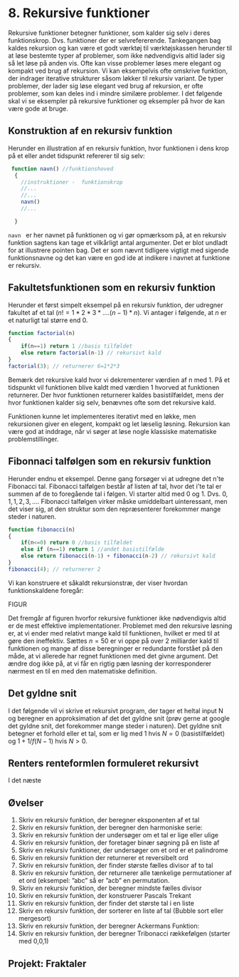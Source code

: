 # 8. Rekursive funktioner

Rekursive funktioner betegner funktioner, som kalder sig selv i deres funktionskrop. Dvs. funktioner der er selvrefererende. Tankegangen bag kaldes rekursion og kan være et godt værktøj til værktøjskassen herunder til at løse bestemte typer af problemer, som ikke nødvendigvis altid lader sig så let løse på anden vis. Ofte kan visse problemer løses mere elegant og kompakt ved brug af rekursion. Vi kan eksempelvis ofte omskrive funktion, der indrager iterative strukturer såsom løkker til rekursiv variant. 
De typer problemer, der lader sig løse elegant ved brug af rekursion, er ofte problemer, som kan deles ind i mindre similære problemer.
I det følgende skal vi se eksempler på rekursive funktioner og eksempler på hvor de kan være gode at bruge. 


## Konstruktion af en rekursiv funktion
Herunder en illustration af en rekursiv funktion, hvor funktionen i dens krop på et eller andet tidspunkt refererer til sig selv:

```javascript
 function navn() //funktionshoved
  {
    //instruktioner -  funktionskrop
    //...
    //...
    navn()
    //...

  }
```
<code>navn<strong> </strong></code> er her navnet på funktionen og vi gør opmærksom på, at en rekursiv funktion sagtens kan tage et vilkårligt antal argumenter. Det er blot undladt for at illustrere pointen bag. Det er som nævnt tidligere vigtigt med sigende funktionsnavne og det kan være en god ide at indikere i navnet at funktione er rekursiv.

## Fakultetsfunktionen som en rekursiv funktion
Herunder et først simpelt eksempel på en rekursiv funktion, der udregner fakultet af et tal ($n!=1*2*3*....(n-1)*n$). Vi antager i følgende, at $n$ er et naturligt tal større end $0$.

```javascript
function factorial(n)
{
    if(n==1) return 1 //basis tilfældet
    else return factorial(n-1) // rekursivt kald
}
factorial(3); // returnerer 6=1*2*3
```
Bemærk det rekursive kald hvor vi dekrementerer værdien af n med 1. På et tidspunkt vil funktionen blive kaldt med værdien $1$ hvorved at funktionen returnerer.
Der hvor funktionen returnerer kaldes basistilfældet, mens der hvor funktionen kalder sig selv, benævnes ofte som det rekursive kald.

Funktionen kunne let implementeres iterativt med en løkke, men rekursionen giver en elegent, kompakt og let læselig løsning. Rekursion kan være god at inddrage, når vi søger at løse nogle klassiske matematiske problemstillinger.

## Fibonnaci talfølgen som en rekursiv funktion
Herunder endnu et eksempel. Denne gang forsøger vi at udregne det n'te Fibonacci tal. Fibonacci talfølgen består af listen af tal, hvor det i'te tal er summen af de to foregående tal i følgen. Vi starter altid med 0 og 1. Dvs. $0,1,1,2,3,...$.
Fibonacci talfølgen virker måske umiddelbart uinteressant, men det viser sig, at den struktur som den repræsenterer forekommer mange steder i naturen.
```javascript
function fibonacci(n)
{
    if(n<=0) return 0 //basis tilfældet
    else if (n==1) return 1 //andet basistilfælde
    else return fibonacci(n-1) + fibonacci(n-2) // rekursivt kald
}
fibonacci(4); // returnerer 2
```
Vi kan konstruere et såkaldt rekursionstræ, der viser hvordan funktionskaldene foregår:

FIGUR

Det fremgår af figuren hvorfor rekursive funktioner ikke nødvendigvis altid er de mest effektive implementationer. Problemet med den rekursive løsning er, at vi ender med relativt mange kald til funktionen, hvilket er med til at gøre den ineffektiv. Sættes $n=50$ er vi oppe på over 2 milliarder kald til funktionen og mange af disse beregninger er redundante forstået på den måde, at vi allerede har regnet funktionen med det givne argument.
Det ændre dog ikke på, at vi får en rigtig pæn løsning der korresponderer nærmest en til en med den matematiske definition.

## Det gyldne snit
I det følgende vil vi skrive et rekursivt program, der tager et heltal input N og beregner en approksimation af det det gyldne snit (prøv gerne at google det gyldne snit, det forekommer mange steder i naturen). Det gyldne snit betegner et forhold eller et tal, som er lig med $1$ hvis $N=0$ (basistilfældet) og $1+1/f(N-1)$ hvis $N>0$.

## Renters renteformlen formuleret rekursivt
I det næste


## Øvelser
1. Skriv en rekursiv funktion, der beregner eksponenten af et tal
2. Skriv en rekursiv funktion, der beregner den harmoniske serie:
3. Skriv en rekursiv funktion der undersøger om et tal er lige eller ulige
4. Skriv en rekursiv funktion, der foretager binær søgning på en liste af
5. Skriv en rekursiv funktioner, der undersøger om et ord er et palindrome 
6. Skriv en rekursiv funktion der returnerer et reversibelt ord
7. Skriv en rekursiv funktion, der finder største fælles divisor af to tal
8. Skriv en rekursiv funktion, der returnerer alle tænkelige permutationer af et ord (eksempel: ”abc” så er ”acb” en permutation.
9.  Skriv en rekursiv funktion, der beregner mindste fælles divisor
10.  Skriv en rekursiv funktion, der konstruerer Pascals Trekant	
11. Skriv en rekursiv funktion, der finder det største tal i en liste
12. Skriv en rekursiv funktion, der sorterer en liste af tal (Bubble sort eller mergesort)
13. Skriv en rekursiv funktion, der beregner Ackermans Funktion:
14. Skriv en rekursiv funktion, der beregner Tribonacci rækkefølgen  (starter med 0,0,1)

## Projekt: Fraktaler
